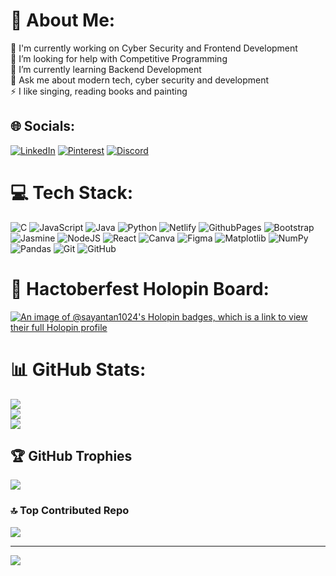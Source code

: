# 💫 About Me:
🔭 I'm currently working on Cyber Security and Frontend Development<br>🤝 I’m looking for help with Competitive Programming<br>🌱 I’m currently learning Backend Development<br>💬 Ask me about modern tech, cyber security and development<br>⚡ I like singing, reading books and painting


## 🌐 Socials:
[![LinkedIn](https://img.shields.io/badge/LinkedIn-%230077B5.svg?logo=linkedin&logoColor=white)](https://linkedin.com/in/SayantanSaha) [![Pinterest](https://img.shields.io/badge/Pinterest-%23E60023.svg?logo=Pinterest&logoColor=white)](https://pinterest.com/SayantanSaha) [![Discord](https://img.shields.io/badge/Discord-%237289DA.svg?logo=discord&logoColor=white)](https://discord.com/users/872154360191254618)

# 💻 Tech Stack:
![C](https://img.shields.io/badge/c-%2300599C.svg?style=for-the-badge&logo=c&logoColor=white) ![JavaScript](https://img.shields.io/badge/javascript-%23323330.svg?style=for-the-badge&logo=javascript&logoColor=%23F7DF1E) ![Java](https://img.shields.io/badge/java-%23ED8B00.svg?style=for-the-badge&logo=openjdk&logoColor=white) ![Python](https://img.shields.io/badge/python-3670A0?style=for-the-badge&logo=python&logoColor=ffdd54) ![Netlify](https://img.shields.io/badge/netlify-%23000000.svg?style=for-the-badge&logo=netlify&logoColor=#00C7B7) ![GithubPages](https://img.shields.io/badge/github%20pages-121013?style=for-the-badge&logo=github&logoColor=white) ![Bootstrap](https://img.shields.io/badge/bootstrap-%238511FA.svg?style=for-the-badge&logo=bootstrap&logoColor=white) ![Jasmine](https://img.shields.io/badge/jasmine-%238A4182.svg?style=for-the-badge&logo=jasmine&logoColor=white) ![NodeJS](https://img.shields.io/badge/node.js-6DA55F?style=for-the-badge&logo=node.js&logoColor=white) ![React](https://img.shields.io/badge/react-%2320232a.svg?style=for-the-badge&logo=react&logoColor=%2361DAFB) ![Canva](https://img.shields.io/badge/Canva-%2300C4CC.svg?style=for-the-badge&logo=Canva&logoColor=white) ![Figma](https://img.shields.io/badge/figma-%23F24E1E.svg?style=for-the-badge&logo=figma&logoColor=white) ![Matplotlib](https://img.shields.io/badge/Matplotlib-%23ffffff.svg?style=for-the-badge&logo=Matplotlib&logoColor=black) ![NumPy](https://img.shields.io/badge/numpy-%23013243.svg?style=for-the-badge&logo=numpy&logoColor=white) ![Pandas](https://img.shields.io/badge/pandas-%23150458.svg?style=for-the-badge&logo=pandas&logoColor=white) ![Git](https://img.shields.io/badge/git-%23F05033.svg?style=for-the-badge&logo=git&logoColor=white) ![GitHub](https://img.shields.io/badge/github-%23121011.svg?style=for-the-badge&logo=github&logoColor=white)

# 🌟 Hactoberfest Holopin Board: 
[![An image of @sayantan1024's Holopin badges, which is a link to view their full Holopin profile](https://holopin.me/sayantan1024)](https://holopin.io/@sayantan1024)

# 📊 GitHub Stats:
![](https://github-readme-stats.vercel.app/api?username=Sayantan1024&theme=dark&hide_border=false&include_all_commits=true&count_private=false)<br/>
![](https://github-readme-streak-stats.herokuapp.com/?user=Sayantan1024&theme=dark&hide_border=false)<br/>
![](https://github-readme-stats.vercel.app/api/top-langs/?username=Sayantan1024&theme=dark&hide_border=false&include_all_commits=true&count_private=false&layout=compact)

## 🏆 GitHub Trophies
![](https://github-profile-trophy.vercel.app/?username=Sayantan1024&theme=radical&no-frame=false&no-bg=false&margin-w=4)

### 🔝 Top Contributed Repo
![](https://github-contributor-stats.vercel.app/api?username=Sayantan1024&limit=5&theme=dark&combine_all_yearly_contributions=true)

---
[![](https://visitcount.itsvg.in/api?id=Sayantan1024&icon=0&color=0)](https://visitcount.itsvg.in)

<!-- Proudly created with GPRM ( https://gprm.itsvg.in ) -->

<!-- Proudly created with GPRM ( https://gprm.itsvg.in ) -->

<!---
Sayantan1024/Sayantan1024 is a ✨ special ✨ repository because its `README.md` (this file) appears on your GitHub profile.
You can click the Preview link to take a look at your changes.
--->
